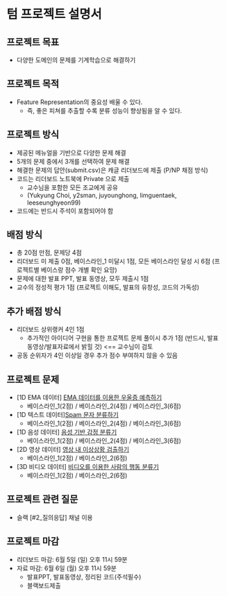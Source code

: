 
# 텀 프로젝트 설명서

## 프로젝트 목표
- 다양한 도메인의 문제를 기계학습으로 해결하기 
 
## 프로젝트 목적
- Feature Representation의 중요성 배울 수 있다.
  - 즉, 좋은 피쳐를 추출할 수록 분류 성능이 향상됨을 알 수 있다.

## 프로젝트 방식
- 제공된 메뉴얼을 기반으로 다양한 문제 해결
- 5개의 문제 중에서 3개를 선택하여 문제 해결
- 해결한 문제의 답안(submit.csv)은 캐글 리더보드에 제출 (P/NP 채점 방식)
- 코드는 리더보드 노트북에 Private 으로 제출
  - 교수님을 포함한 모든 조교에게 공유
  - (Yukyung Choi, y2sman, juyounghong, limguentaek, leeseunghyeon99)
- 코드에는 반드시 주석이 포함되어야 함

## 배점 방식
- 총 20점 만점, 문제당 4점
- 리더보드 미 제출 0점, 베이스라인_1 미달시 1점, 모든 베이스라인 달성 시 6점 (프로젝트별 베이스랑 점수 개별 확인 요망)
- 문제에 대한 발표 PPT, 발표 동영상, 모두 제출시 1점
- 교수의 정성적 평가 1점 (프로젝트 이해도, 발표의 유창성, 코드의 가독성)

## 추가 배점 방식
- 리더보드 상위랭커 4인 1점
  - 추가적인 아이디어 구현을 통한 프로젝트 문제 풀이시 추가 1점 (반드시, 발표 동영상/발표자료에서 밝힐 것) <== 교수님이 검토 
- 공동 순위자가 4인 이상일 경우 추가 점수 부여하지 않을 수 있음

## 프로젝트 문제
- [1D EMA 데이터] [EMA 데이터를 이용한 우울증 예측하기](https://www.kaggle.com/t/55e0d4ef65a34a1fad43babc0ae041c1)
  - 베이스라인_1(2점) / 베이스라인_2(4점) / 베이스라인_3(6점)
- [1D 텍스트 데이터][Spam 문자 분류하기](https://www.kaggle.com/t/eb94cdb7a60b4395b1a6b6be0e04454b)
  - 베이스라인_1(2점) / 베이스라인_2(4점) / 베이스라인_3(6점)
- [1D 음성 데이터] [음성 기반 감정 분류기](https://www.kaggle.com/t/977f8474118a4536b18893b3c0cad230)
  - 베이스라인_1(2점) / 베이스라인_2(4점) / 베이스라인_3(6점)
- [2D 영상 데이터] [영상 내 이상상황 검출하기](https://www.kaggle.com/t/9fabd67703544ef596ae38f4e18e9f6b)
  - 베이스라인_1(2점) / 베이스라인_2(6점)
- [3D 비디오 데이터] [비디오를 이용한 사람의 행동 분류기](https://www.kaggle.com/t/015190c379334be891a7d8e716167c6f)
  - 베이스라인_1(2점) / 베이스라인_2(6점)  
  
## 프로젝트 관련 질문
- 슬랙 [#2_질의응답] 채널 이용

## 프로젝트 마감
- 리더보드 마감: 6월 5일 (일) 오후 11시 59분 
- 자료 마감: 6월 6일 (월) 오후 11시 59분 
  - 발표PPT, 발표동영상, 정리된 코드(주석필수) 
  - 블랙보드제출

